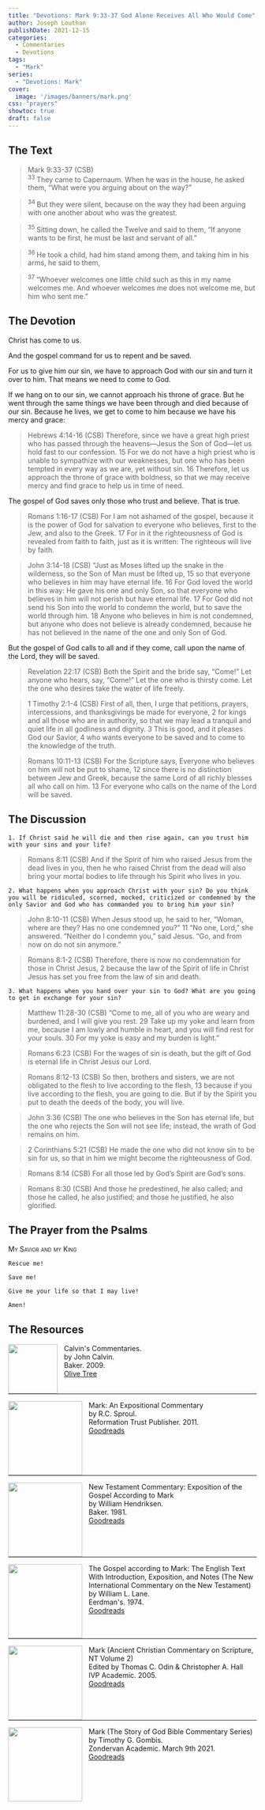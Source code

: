 ```yaml
---
title: "Devotions: Mark 9:33-37 God Alone Receives All Who Would Come"
author: Joseph Louthan
publishDate: 2021-12-15
categories:
  - Commentaries
  - Devotions
tags:
  - "Mark"
series:
  - "Devotions: Mark"
cover:
  image: '/images/banners/mark.png'
css: "prayers"
showtoc: true
draft: false
---
```

## The Text

>Mark 9:33-37 (CSB)  
><sup> 33 </sup> They came to Capernaum. When he was in the house, he asked them, “What were you arguing about on the way?” 

><sup> 34 </sup> But they were silent, because on the way they had been arguing with one another about who was the greatest. 

><sup> 35 </sup> Sitting down, he called the Twelve and said to them, “If anyone wants to be first, he must be last and servant of all.” 

><sup> 36 </sup> He took a child, had him stand among them, and taking him in his arms, he said to them, 

><sup> 37 </sup> “Whoever welcomes one little child such as this in my name welcomes me. And whoever welcomes me does not welcome me, but him who sent me.” 

## The Devotion

Christ has come to us.

And the gospel command for us to repent and be saved.

For us to give him our sin, we have to approach God with our sin and turn it over to him. That means we need to come to God.

If we hang on to our sin, we cannot approach his throne of grace. But he went through the same things we have been through and died because of our sin. Because he lives, we get to come to him because we have his mercy and grace:

>Hebrews 4:14-16 (CSB) Therefore, since we have a great high priest who has passed through the heavens—Jesus the Son of God—let us hold fast to our confession. 15 For we do not have a high priest who is unable to sympathize with our weaknesses, but one who has been tempted in every way as we are, yet without sin. 16 Therefore, let us approach the throne of grace with boldness, so that we may receive mercy and find grace to help us in time of need.

The gospel of God saves only those who trust and believe. That is true.

>Romans 1:16-17 (CSB) For I am not ashamed of the gospel, because it is the power of God for salvation to everyone who believes, first to the Jew, and also to the Greek. 17 For in it the righteousness of God is revealed from faith to faith, just as it is written: The righteous will live by faith.

>John 3:14-18 (CSB) “Just as Moses lifted up the snake in the wilderness, so the Son of Man must be lifted up, 15 so that everyone who believes in him may have eternal life. 16 For God loved the world in this way: He gave his one and only Son, so that everyone who believes in him will not perish but have eternal life. 17 For God did not send his Son into the world to condemn the world, but to save the world through him. 18 Anyone who believes in him is not condemned, but anyone who does not believe is already condemned, because he has not believed in the name of the one and only Son of God.

But the gospel of God calls to all and if they come, call upon the name of the Lord, they will be saved.

>Revelation 22:17 (CSB) Both the Spirit and the bride say, “Come!” Let anyone who hears, say, “Come!” Let the one who is thirsty come. Let the one who desires take the water of life freely.

>1 Timothy 2:1-4 (CSB) First of all, then, I urge that petitions, prayers, intercessions, and thanksgivings be made for everyone, 2 for kings and all those who are in authority, so that we may lead a tranquil and quiet life in all godliness and dignity. 3 This is good, and it pleases God our Savior, 4 who wants everyone to be saved and to come to the knowledge of the truth.

>Romans 10:11-13 (CSB) For the Scripture says, Everyone who believes on him will not be put to shame, 12 since there is no distinction between Jew and Greek, because the same Lord of all richly blesses all who call on him. 13 For everyone who calls on the name of the Lord will be saved.

## The Discussion

```text
1. If Christ said he will die and then rise again, can you trust him with your sins and your life?
```

>Romans 8:11 (CSB) And if the Spirit of him who raised Jesus from the dead lives in you, then he who raised Christ from the dead will also bring your mortal bodies to life through his Spirit who lives in you.

```text
2. What happens when you approach Christ with your sin? Do you think you will be ridiculed, scorned, mocked, criticized or condemned by the only Savior and God who has commanded you to bring him your sin?
```

>John 8:10-11 (CSB) When Jesus stood up, he said to her, “Woman, where are they? Has no one condemned you?”
11 “No one, Lord,” she answered.
“Neither do I condemn you,” said Jesus. “Go, and from now on do not sin anymore.”

>Romans 8:1-2 (CSB) Therefore, there is now no condemnation for those in Christ Jesus, 2 because the law of the Spirit of life in Christ Jesus has set you free from the law of sin and death.

```text
3. What happens when you hand over your sin to God? What are you going to get in exchange for your sin? 
```

>Matthew 11:28-30 (CSB) “Come to me, all of you who are weary and burdened, and I will give you rest. 29 Take up my yoke and learn from me, because I am lowly and humble in heart, and you will find rest for your souls. 30 For my yoke is easy and my burden is light.”

>Romans 6:23 (CSB) For the wages of sin is death, but the gift of God is eternal life in Christ Jesus our Lord.

>Romans 8:12-13 (CSB) So then, brothers and sisters, we are not obligated to the flesh to live according to the flesh, 13 because if you live according to the flesh, you are going to die. But if by the Spirit you put to death the deeds of the body, you will live.

>John 3:36 (CSB) The one who believes in the Son has eternal life, but the one who rejects the Son will not see life; instead, the wrath of God remains on him.

>2 Corinthians 5:21 (CSB) He made the one who did not know sin to be sin for us, so that in him we might become the righteousness of God.

>Romans 8:14 (CSB) For all those led by God’s Spirit are God’s sons.

>Romans 8:30 (CSB) And those he predestined, he also called; and those he called, he also justified; and those he justified, he also glorified.

## The Prayer from the Psalms

>

<div style='font-variant: small-caps;'>
My Savior and my King
</div>

```text
Rescue me!

Save me!

Give me your life so that I may live!

Amen!
```

<div style="page-break-after: always;"></div>


## The Resources

<p style="clear:both;">

<img src="/images/resources/commentary-calvin-set.png" align="left" width="100" style="padding-right: 10px" />Calvin's Commentaries.  
by John Calvin.  
Baker. 2009.  
[Olive Tree](https://www.olivetree.com/store/product.php?productid=17517)

<p style="clear:both;">

---

<img src="/images/resources/commentary-mark-sproul.jpg" align="left" width="150" style="padding-right: 10px" />Mark: An Expositional Commentary  
by R.C. Sproul.  
Reformation Trust Publisher. 2011.  
[Goodreads](https://www.goodreads.com/book/show/13329901-mark?ac=1&from_search=true&qid=AjPCOwNAXj&rank=1)

<p style="clear:both;">

---

<img src="/images/resources/commentary-mark-hendriksen.jpg" align="left" width="150" style="padding-right: 10px" />New Testament Commentary: Exposition of the Gospel According to Mark  
by William Hendriksen.  
Baker. 1981.  
[Goodreads](https://www.goodreads.com/book/show/2365098.Mark)

<p style="clear:both;">

---

<img src="/images/resources/commentary-mark-lane.jpg" align="left" width="150" style="padding-right: 10px" />The Gospel according to Mark: The English Text With Introduction, Exposition, and Notes (The New International Commentary on the New Testament)  
by William L. Lane.  
Eerdman's. 1974.  
[Goodreads](https://www.goodreads.com/book/show/978619.The_Gospel_of_Mark?from_search=true&from_srp=true&qid=UOUMUiJ7z4&rank=2)

<p style="clear:both;">

---

<img src="/images/resources/commentary-mark-oden.jpg" align="left" width="150" style="padding-right: 10px" />Mark (Ancient Christian Commentary on Scripture, NT Volume 2)  
Edited by Thomas C. Odin & Christopher A. Hall  
IVP Academic. 2005.  
[Goodreads](https://www.goodreads.com/book/show/33015669-mark)

<p style="clear:both;">

---

<img src="/images/resources/commentary-mark-gombis.jpg" align="left" width="150" style="padding-right: 10px" />Mark (The Story of God Bible Commentary Series)  
by Timothy G. Gombis.   
Zondervan Academic. March 9th 2021.  
[Goodreads](https://www.goodreads.com/book/show/54287613-mark)

<p style="clear:both;">
